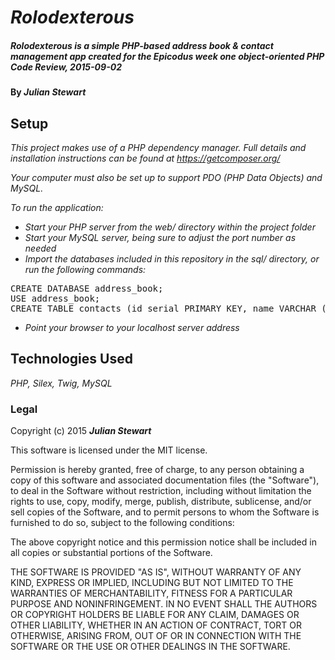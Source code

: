 # _Rolodexterous_

##### _Rolodexterous is a simple PHP-based address book & contact management app created for the Epicodus week one object-oriented PHP Code Review, 2015-09-02_

#### By _**Julian Stewart**_

## Setup

_This project makes use of a PHP dependency manager. Full details and installation instructions can be found at https://getcomposer.org/_

_Your computer must also be set up to support PDO (PHP Data Objects) and MySQL._

_To run the application:_

* _Start your PHP server from the web/ directory within the project folder_
* _Start your MySQL server, being sure to adjust the port number as needed_
* _Import the databases included in this repository in the sql/ directory, or run the following commands:_
<pre>
CREATE DATABASE address_book;
USE address_book;
CREATE TABLE contacts (id serial PRIMARY KEY, name VARCHAR (255), phone_number VARCHAR(255), address VARCHAR (255));
</pre>
* _Point your browser to your localhost server address_

## Technologies Used

_PHP, Silex, Twig, MySQL_

### Legal

Copyright (c) 2015 **_Julian Stewart_**

This software is licensed under the MIT license.

Permission is hereby granted, free of charge, to any person obtaining a copy
of this software and associated documentation files (the "Software"), to deal
in the Software without restriction, including without limitation the rights
to use, copy, modify, merge, publish, distribute, sublicense, and/or sell
copies of the Software, and to permit persons to whom the Software is
furnished to do so, subject to the following conditions:

The above copyright notice and this permission notice shall be included in
all copies or substantial portions of the Software.

THE SOFTWARE IS PROVIDED "AS IS", WITHOUT WARRANTY OF ANY KIND, EXPRESS OR
IMPLIED, INCLUDING BUT NOT LIMITED TO THE WARRANTIES OF MERCHANTABILITY,
FITNESS FOR A PARTICULAR PURPOSE AND NONINFRINGEMENT. IN NO EVENT SHALL THE
AUTHORS OR COPYRIGHT HOLDERS BE LIABLE FOR ANY CLAIM, DAMAGES OR OTHER
LIABILITY, WHETHER IN AN ACTION OF CONTRACT, TORT OR OTHERWISE, ARISING FROM,
OUT OF OR IN CONNECTION WITH THE SOFTWARE OR THE USE OR OTHER DEALINGS IN
THE SOFTWARE.
